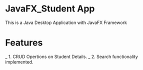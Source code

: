 # JavaFX_Student App
This is a Java Desktop Application with JavaFX Framework
# Features
_ 1. CRUD Opertions on Student Details.
_ 2. Search functionality implemented.
